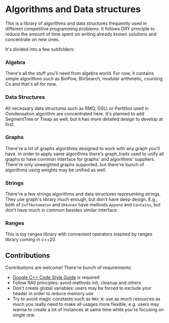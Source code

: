 # Algorithms and Data structures

This is a library of algorithms and data structures frequently used in 
different competitive programming problems. It follows DRY principle 
to reduce the amount of time spent on writing already known solutions 
and concentrate on new ones.

It's divided into a few subfolders:

### Algebra 

There's all the stuff you'll need from algebra world. For now, it contains 
simple algorithms such as BinPow, BinSearch, modular arithmetic, 
counting Cs and that's all for now.

### Data Structures 

All necessary data structures such as RMQ, DSU,
or Partition used in Condensation algorithm are concentrated here.
It's planned to add SegmentTree or Treap as well, 
but it has more detailed design to develop at first.

### Graphs 

There're a lot of graphs algorithms designed to work with any graph you'll have.
In order to apply same algorithms there's graph_traits used to unify all graphs
to have common interface for graphs' and algorithms' suppliers. There're only 
unweighted graphs supported, but there're bunch of algorithms using weights 
may be unified as well.

### Strings

There're a few strings algorithms and data structures representing strings.
They use graph's library much enough, but don't have deep design. E.g., both
of `SuffAutomaton` and `Ukkonen` have methods `Append` and `Contains`, but don't 
have much in common besides similar interface.

### Ranges

This is toy ranges library with convenient operators inspired by ranges library 
coming in c++20.

## Contributions

Contributions are welcome! There're bunch of requirements:
- [Google C++ Code Style Guide](https://google.github.io/styleguide/cppguide.html) is required
- Follow RAII principles: avoid methods init, cleanup and others
- Don't create global variables: users may be forced to exclude your header in order to reduce memory use
- Try to avoid magic constants such as `MAX_N`: 
 use as much resources as much you really need to make all usages more flexible,
 e.g. users may wanna to create a lot of instances at same time while you're 
 focusing on single one. 
